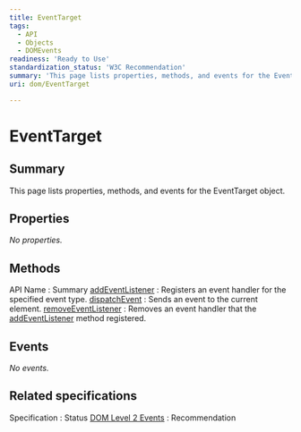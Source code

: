 ```yaml
---
title: EventTarget
tags:
  - API
  - Objects
  - DOMEvents
readiness: 'Ready to Use'
standardization_status: 'W3C Recommendation'
summary: 'This page lists properties, methods, and events for the EventTarget object.'
uri: dom/EventTarget

---
```

# EventTarget

## Summary

This page lists properties, methods, and events for the EventTarget object.

## Properties

*No properties.*

## Methods

API Name
:   Summary
[addEventListener](/dom/EventTarget/addEventListener)
:   Registers an event handler for the specified event type.
[dispatchEvent](/dom/EventTarget/dispatchEvent)
:   Sends an event to the current element.
[removeEventListener](/dom/EventTarget/removeEventListener)
:   Removes an event handler that the [addEventListener](/dom/EventTarget/addEventListener) method registered.

## Events

*No events.*

## Related specifications

Specification
:   Status
[DOM Level 2 Events](http://www.w3.org/TR/DOM-Level-2-Events/)
:   Recommendation


